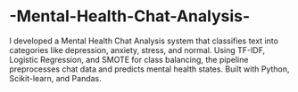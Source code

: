 # -Mental-Health-Chat-Analysis-
I developed a Mental Health Chat Analysis system that classifies text into categories like depression, anxiety, stress, and normal. Using TF-IDF, Logistic Regression, and SMOTE for class balancing, the pipeline preprocesses chat data and predicts mental health states. Built with Python, Scikit-learn, and Pandas.
